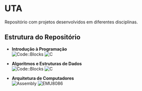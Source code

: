# UTA

Repositório com projetos desenvolvidos em diferentes disciplinas.

## Estrutura do Repositório

- **Introdução à Programação**  
  ![Code::Blocks](https://img.shields.io/badge/Code--Blocks-000000?style=for-the-badge&logo=codeblocks&logoColor=white) 
![C](https://img.shields.io/badge/C-00599C?style=for-the-badge&logo=c&logoColor=white)  

- **Algoritmos e Estruturas de Dados**  
  ![Code::Blocks](https://img.shields.io/badge/Code--Blocks-000000?style=for-the-badge&logo=codeblocks&logoColor=white) 
![C](https://img.shields.io/badge/C-00599C?style=for-the-badge&logo=c&logoColor=white)  

- **Arquitetura de Computadores**  
  ![Assembly](https://img.shields.io/badge/Assembly-%234682B4?style=for-the-badge) 
![EMU8086](https://img.shields.io/badge/EMU8086-%2332CD32?style=for-the-badge)  
